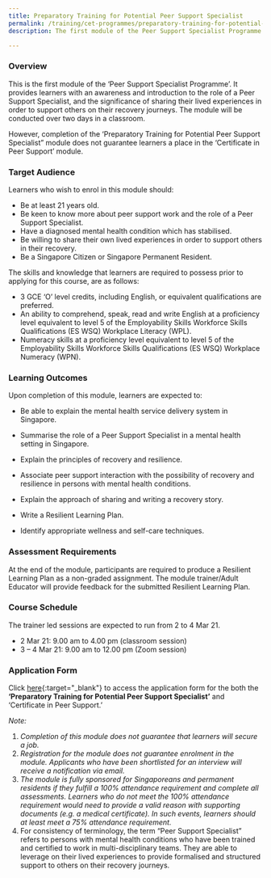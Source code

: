 ```yaml
---
title: Preparatory Training for Potential Peer Support Specialist
permalink: /training/cet-programmes/preparatory-training-for-potential-peer-support-specialist/
description: The first module of the Peer Support Specialist Programme is a an introductory course to the role of a Peer Support Specialist.

---
```

### **Overview**

This is the first module of the ‘Peer Support Specialist Programme’. It provides learners with an awareness and introduction to the role of a Peer Support Specialist, and the significance of sharing their lived experiences in order to support others on their recovery journeys. The module will be conducted over two days in a classroom. 

However, completion of the ‘Preparatory Training for Potential Peer Support Specialist” module does not guarantee learners a place in the ‘Certificate in Peer Support’ module.

### **Target Audience**

Learners who wish to enrol in this module should:

-   Be at least 21 years old.
-   Be keen to know more about peer support work and the role of a Peer Support Specialist. 
-   Have a diagnosed mental health condition which has stabilised.
-   Be willing to share their own lived experiences in order to support others in their recovery.
-   Be a Singapore Citizen or Singapore Permanent Resident.

The skills and knowledge that learners are required to possess prior to applying for this course, are as follows:

-   3 GCE ‘O’ level credits, including English, or equivalent qualifications are preferred.
-   An ability to comprehend, speak, read and write English at a proficiency level equivalent to level 5 of the Employability Skills Workforce Skills Qualifications (ES WSQ) Workplace Literacy (WPL).
-   Numeracy skills at a proficiency level equivalent to level 5 of the Employability Skills Workforce Skills Qualifications (ES WSQ) Workplace Numeracy (WPN).

### **Learning Outcomes**

Upon completion of this module, learners are expected to:

-   Be able to explain the mental health service delivery system in Singapore.
-   Summarise the role of a Peer Support Specialist in a mental health setting in Singapore.
-   Explain the principles of recovery and resilience.
-   Associate peer support interaction with the possibility of recovery and resilience in persons with mental health conditions.
    
-   Explain the approach of sharing and writing a recovery story.
    
-   Write a Resilient Learning Plan.
    
-   Identify appropriate wellness and self-care techniques.
    

### **Assessment Requirements**

At the end of the module, participants are required to produce a Resilient Learning Plan as a non-graded assignment. The module trainer/Adult Educator will provide feedback for the submitted Resilient Learning Plan.

### **Course Schedule**

The trainer led sessions are expected to run from 2 to 4 Mar 21. 

-   2 Mar 21: 9.00 am to 4.00 pm (classroom session)
-	3 – 4 Mar 21: 9.00 am to 12.00 pm (Zoom session)

### Application Form

Click [here](https://ncss-ssi-staging.netlify.app/images/training/Application%20form_Prep%20and%20CPS_Run%206.pdf){:target="_blank"}    to access the application form for the both the  **‘**Preparatory Training for Potential Peer Support Specialist**’** and ‘Certificate in Peer Support.’  
  
_Note:_

1.  _Completion of this module does not guarantee that learners will secure a job._
2.  _Registration for the module does not guarantee enrolment in the module. Applicants who have been shortlisted for an interview will receive a notification via email._
3.  _The module is fully sponsored for Singaporeans and permanent residents if they fulfill a 100% attendance requirement and complete all assessments. Learners who do not meet the 100% attendance requirement would need to provide a valid reason with supporting documents (e.g. a medical certificate). In such events, learners should at least meet a 75% attendance requirement._
4. For consistency of terminology, the term “Peer Support Specialist” refers to persons with mental health conditions who have been trained and certified to work in multi-disciplinary teams. They are able to leverage on their lived experiences to provide formalised and structured support to others on their recovery journeys. 
